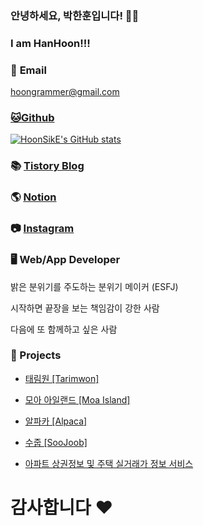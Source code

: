 

### 안녕하세요, 박한훈입니다! 🏃‍♂️
### I am HanHoon!!!

### 📧 **Email**
hoongrammer@gmail.com

### [🐱**Github**](https://github.com/HoonSikE)

[![HoonSikE's GitHub stats](https://github-readme-stats.vercel.app/api?username=HoonSikE&show_icons=true&theme=dracula)](https://github.com/anuraghazra/github-readme-stats)


### 📚 [**Tistory Blog**](https://han-hoon.tistory.com/)

### 🌎 [**Notion**](https://hoongrammer.notion.site/hoongrammer/8f37f047d08a447b974ed0514a065f33)

### 📷 [**Instagram**](https://www.instagram.com/hoon._.sik/)

### 🖥️ **Web/App Developer**

밝은 분위기를 주도하는 분위기 메이커 (ESFJ)

시작하면 끝장을 보는 책임감이 강한 사람

다음에 또 함께하고 싶은 사람

### 💎 Projects
 - [태림원 [Tarimwon]](https://github.com/HoonSikE/MakeEngraveDraft)

 - [모아 아일랜드 [Moa Island]](https://github.com/HoonSikE/MoaIsland)

 - [알파카 [Alpaca]](https://github.com/HoonSikE/Alpaca)

 - [수줍 [SooJoob]](https://github.com/HoonSikE/SOOJOOB)

 - [아파트 상권정보 및 주택 실거래가 정보 서비스](https://github.com/HoonSikE/HappyHouse)

# 감사합니다 ❤️
